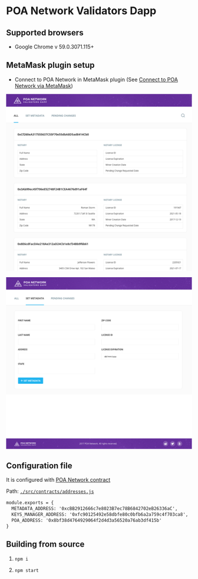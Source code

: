 # POA Network Validators Dapp

## Supported browsers

* Google Chrome v 59.0.3071.115+

## MetaMask plugin setup

* Connect to POA Network in MetaMask plugin (See [Connect to POA Network via MetaMask](https://github.com/poanetwork/wiki/blob/master/MetaMask-connect.md#connect-to-poa-network-via-metamask))

![](./docs/all.png)

![](./docs/set_metadata.png)

## Configuration file
It is configured with [POA Network contract](https://github.com/poanetwork/poa-network-consensus-contracts)

Path: [`./src/contracts/addresses.js`](./src/contracts/addresses.js)

```
module.exports = {
  METADATA_ADDRESS: '0xcBB2912666c7e8023B7ec78B6842702eB26336aC',
  KEYS_MANAGER_ADDRESS: '0xfc90125492e58dbfe80c0bfb6a2a759c4f703ca8',
  POA_ADDRESS: '0x8bf38d4764929064f2d4d3a56520a76ab3df415b'
}
```

## Building from source

1) `npm i`

2) `npm start`